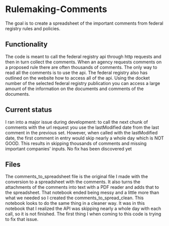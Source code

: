 # Rulemaking-Comments
The goal is to create a spreadsheet of the important comments from federal registry rules and policies. 

## Functionality
The code is meant to call the federal registry api through http requests and then in turn collect the comments. When an agency requests comments on a proposed rule there are often thousands of comments. The only way to read all the comments is to use the api. The federal registry also has outlined on the website how to access all of the api. Using the docket number of the selected federal registry publication you can access a large amount of the information on the documents and comments of the documents. 

## Current status
I ran into a major issue during development: to call the next chunk of comments with the url request you use the lastModified date from the last comment in the previous set. However, when called with the lastModified date, the first comment in entry would skip nearly a whole day which is NOT GOOD. This results in skipping thousands of comments and missing important companies' inputs. No fix has been discovered yet

## Files
The comments_to_spreadsheet file is the original file I made with the conversion to a spreadsheet with the comments. It also turns the attachments of the comments into text with a PDF reader and adds that to the spreadsheet. That notebook ended being messy and a little more than what we needed so I created the comments_to_spread_clean. This notebook looks to do the same thing in a cleaner way. It was in this notebook that I realized the API was skipping nearly a whole day with each call, so it is not finished. The first thing I when coming to this code is trying to fix that issue. 
